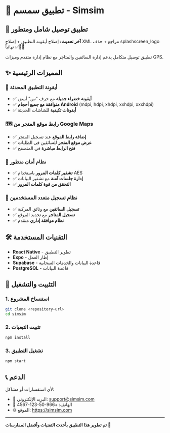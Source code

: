 # 🚀 تطبيق سمسم - Simsim

## 📱 تطبيق توصيل شامل ومتطور
**آخر تحديث:** إصلاح أيقونة التطبيق + إصلاح XML مراجع + حذف splashscreen_logo نهائياً ✅🔧🎨

تطبيق توصيل متكامل يدعم إدارة السائقين والمتاجر مع نظام إدارة متقدم وميزات GPS.

## ✨ المميزات الرئيسية

### 🎨 **أيقونة التطبيق المحدثة**
- ✅ **أيقونة خضراء جميلة** مع حرف "س" أبيض
- ✅ **متوافقة مع جميع أحجام Android** (mdpi, hdpi, xhdpi, xxhdpi, xxxhdpi)
- ✅ **أيقونات تكيفية** للشاشات الحديثة

### 🗺️ **رابط موقع المتجر من Google Maps**
- ✅ **إضافة رابط الموقع** عند تسجيل المتجر
- ✅ **عرض موقع المتجر** للسائقين في الطلبات
- ✅ **فتح الرابط مباشرة** في المتصفح

### 🔐 **نظام أمان متطور**
- ✅ **تشفير كلمات المرور** باستخدام AES
- ✅ **إدارة جلسات آمنة** مع تشفير البيانات
- ✅ **التحقق من قوة كلمات المرور**

### 👥 **نظام تسجيل متعدد المستخدمين**
- ✅ **تسجيل السائقين** مع وثائق المركبة
- ✅ **تسجيل المتاجر** مع تحديد الموقع
- ✅ **نظام موافقة إداري** متقدم

## 🛠️ التقنيات المستخدمة

- **React Native** - تطوير التطبيق
- **Expo** - إطار العمل
- **Supabase** - قاعدة البيانات والخدمات السحابية
- **PostgreSQL** - قاعدة البيانات

## 🚀 التثبيت والتشغيل

### 1. استنساخ المشروع
```bash
git clone <repository-url>
cd simsim
```

### 2. تثبيت التبعيات
```bash
npm install
```

### 3. تشغيل التطبيق
```bash
npm start
```

## 📞 الدعم

لأي استفسارات أو مشاكل:
- 📧 البريد الإلكتروني: support@simsim.com
- 📱 الهاتف: +966-50-123-4567
- 🌐 الموقع: https://simsim.com

---

**تم تطوير هذا التطبيق بأحدث التقنيات وأفضل الممارسات** 🚀